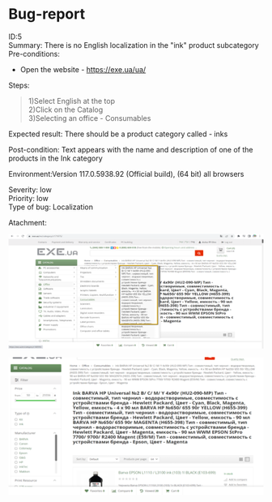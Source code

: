 # Bug-report

ID:5  
Summary: There is no English localization in the "ink" product subcategory  
Pre-conditions:
+ Open the website - https://exe.ua/ua/


Steps: 
     
> 1)Select English at the top    
> 2)Click on the Catalog    
> 3)Selecting an office - Consumables   

Expected result: There should be a product category called - inks

Post-condition: Text appears with the name and description of one of the products in the Ink category  

Environment:Version 117.0.5938.92 (Official build), (64 bit) all browsers

Severity: low  
Priority: low  
Type of bug: Localization  

Atachment:

![](screenshot/TestReportID5Photo1.png)

![](screenshot/TestReportID5Photo2.png)